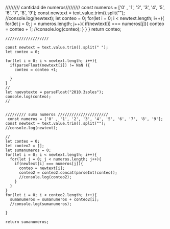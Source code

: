   ///////// cantidad de numeros/////////
     const numeros = ['0' , '1', '2', '3', '4', '5', '6', '7', '8', '9'];
    const newtext = text.value.trim().split("");
    //console.log(newtext);
    let conteo = 0;
    for(let i = 0; i < newtext.length; i++){
      for(let j = 0; j < numeros.length; j++){
        if(newtext[i] === numeros[j]){
          conteo = conteo + 1;
          //console.log(conteo);
        }
      }
    }
    return conteo;

    ///////////////////

    const newtext = text.value.trim().split(" ");
    let conteo = 0;
    
    for(let i = 0; i < newtext.length; i++){
      if(parseFloat(newtext[i]) != NaN ){
        conteo = conteo +1;

      }
    }
    //
    let nuevotexto = parseFloat("2010.3soles");
    console.log(conteo);
    //


    ///////// suma numeros //////////////////////
     const numeros = ['0' , '1', '2', '3', '4', '5', '6', '7', '8', '9'];
    const newtext = text.value.trim().split("");
    //console.log(newtext);
    
    //
    let conteo = 0;
    let conteo2 = [];
    let sumanumeros = 0;
    for(let i = 0; i < newtext.length; i++){
      for(let j = 0; j < numeros.length; j++){
        if(newtext[i] === numeros[j]){
          conteo = newtext[i];
          conteo2 = conteo2.concat(parseInt(conteo));
          //console.log(conteo2); 
        }
      }
    }
    for(let i = 0; i < conteo2.length; i++){
      sumanumeros = sumanumeros + conteo2[i];
      //console.log(sumanumeros);
      
    }
   
    return sumanumeros; 